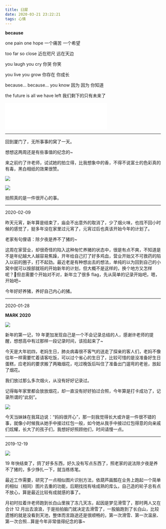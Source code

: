 ```yaml
---
title: 臼犀
date: 2020-03-21 23:22:21
tags: 心情
---
```


**because**

one pain one hope
一个痛苦 一个希望

too far so close
近在咫尺 远在天边

<!--- more --->


you laugh you cry
你哭 你笑

you live you grow
你存在 你成长

because... because... you know
因为 因为 你知道

the future is all we have left
我们剩下的只有未来了


<iframe frameborder="no" border="0" marginwidth="0" marginheight="0" width=330 height=86 src="//music.163.com/outchain/player?type=2&id=656452&auto=1&height=66"></iframe>

-----------------------------

回到厦门了，无所事事的窝了一天。

想想这两周还是有些事值的纪念的~

来之前约了许老师，试试她的拍立得，比我想象中的香，不得不说富士的色彩真的有毒，黑白相纸的效果很赞。

![](/img/2020/02/01.jpeg)

![](/img/2020/02/02.jpeg)


拍照真的是一件很开心的事。

-----------------------------

2020-02-09

昨天元宵，新年算是结束了，庙会不出意外的取消了，少了烟火味，也找不回小时候的感觉了，挺多年没在家里过元宵了，元宵过后也真该开始今年的计划了。

老家有句俚语：除夕夜是养不了猪的~

这周在家营业，却很奇怪的陷入这种匆忙养猪的状态中，很是有点不爽，不知道是不是年纪越大人越容易焦躁，开年给自己打了好多鸡血，营业开始又不可救药的陷入以前的圈子，打不起劲。最近老是有种想出去的想法，单纯的以为回到自己的小窝中就可以按部就班的开始新年的计划，但大概不是这样的，换个地方又怎样呢？但总需要个开始对不对，新年立了很多 flag，先从简单的记录开始吧，嗯，开始吧~

今年好好养猪，养好自己内心的猪。

-----------------------------


2020-01-28

**MARK 2020**

![](/img/2020/01/01.jpeg)


新年的第一记，19 年更加发现自己是一个不会记录总结的人，感谢许老师的提醒，想想高中有过那样一段记录时间，该拾起来了~

今天是大年初四，老妈生日，肺炎病毒很不客气的送走了探亲的客人们，老妈不像往年一样需要忙着请客吃饭，可以过个省心的生日了，比较可惜的是没准备好生日蛋糕，应老妈的要求搬了两箱烟花，吃过晚饭后叫住了准备出门遛弯的老爸，放起了烟花。

我们放过那么多次烟火，从没有好好记录过。

记得每年家里都会放放烟花，却一直没有好好拍过合照，今年算是打卡成功了，记录所谓的“此刻”。

![](/img/2020/01/02.jpeg)

今天当妹妹在我耳边说：“妈妈很开心”，那一刻我觉得长大或许是一件很不错的事，就像小时候我从她手中接过红包一般，如今她从我手中接过红包得意的向亲戚们炫耀，长大了的孩子们，我想好好照顾他们，时间请慢一点。

----------------------------------

2019-12-19

![](/img/20191203.jpeg)


19 年快结束了，鸽了好多东西，好久没有写点东西了，照老家的说法除夕夜是养不了猪的，多少挣扎一下，就当练练笔。


最近工作需要，研究了一点相似图片识别方法，依葫芦画瓢在业务上跑起一个简单的相似（相同）图片去重的功能，后期找找有啥成熟的库么，自己造的轮子总有点不放心，算是最近比较有成就感的事了。

月初时拉着许老师跑到长白山里挨了冻几天冻，起因是梦见滑雪了，那时两人又在合计 12 月出去浪浪，于是拍拍脑门就决定去滑雪了，一股脑跑到了长白山，比较遗憾的就是没看到天池，整体而言路途还是很顺畅的，第一次滑雪、第一次温泉、第一次合照...算是今年非常值得纪念的事~